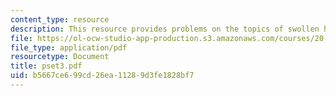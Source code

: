 ```yaml
---
content_type: resource
description: This resource provides problems on the topics of swollen hydrogels.
file: https://ol-ocw-studio-app-production.s3.amazonaws.com/courses/20-462j-molecular-principles-of-biomaterials-spring-2006/b5667ce699cd26ea11289d3fe1828bf7_pset3.pdf
file_type: application/pdf
resourcetype: Document
title: pset3.pdf
uid: b5667ce6-99cd-26ea-1128-9d3fe1828bf7
---
```


